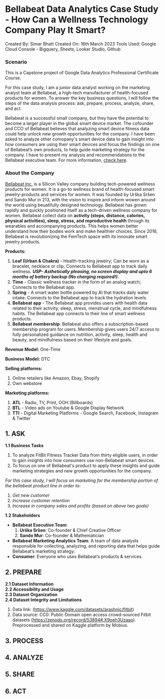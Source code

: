 # Bellabeat Data Analytics Case Study - How Can a Wellness Technology Company Play It Smart?

Created By: Simar Bhatt
Created On: 16th March 2023
Tools Used: Google Cloud Console - Bigquery, Sheets, Looker Studio, Github

### Scenario 
This is a Capstone project of Google Data Analytics Professional Certificate Course. 

For this case study, I am a junior data analyst working on the marketing analyst team at Bellabeat, a high-tech manufacturer of health-focused products for women. To answer the key business questions, I will follow the steps of the data analysis process: ask, prepare, process, analyze, share, and act.

Bellabeat is a successful small company, but they have the potential to become a larger player in the global smart device market. The cofounder and CCO of Bellabeat believes that analyzing smart device fitness data could help unlock new growth opportunities for the company. I have been asked to analyze other comopany's smart device data to gain insight into how consumers are using their smart devices and focus the findings on one of Bellabeat’s own products, to help guide marketing strategy for the company. I have to present my analysis and recommendations to the Bellabeat executive team. For more information, [check here](https://github.com/simarbhatt/Portfolio_Projects/files/10991301/Case-Study-2-_-How-can-a-wellness-technology-company-play-it-smart.pdf). 


### About the Company

[Bellabeat Inc.](https://bellabeat.com/) is a Silicon Valley company building tech-powered wellness products for women. It is a go-to wellness brand of health-focused smart jewelry-products and services for women. It was founded by Urška Sršen and Sando Mur in 213, with the vision to inspire and inform wowen around the world using beuatifully designed technology. Bellabeat has grown rapidly and quickly positioned itself as a tech-driven wellness company for women. Bellabeat collect data on **activity (steps, distance, calories, physical activities), sleep, stress, and reproductive health** through its wearables and accompanying products. This helps women better understand how their bodies work and make healthier choices. Since 2016, Bellabeat is revolutionizing the FemTech space with its innovate smart jewelry products. 

**Products:**
  1. **Leaf (Urban & Chakra)** - Health-tracking jewelry; Can be worn as a bracelet, necklace or clip; Connects to Bellabeat app to track daily wellness. ***USP- Asthetically pleasing, no screen display and upto 6 months of battery backup (No charging required!).*** 
  2. **Time** - Classic wellness tracker in the form of an analog watch; Connects to the Bellabeat app. 
  3. **Spring** - A smart water bottle powered by AI that tracks daily water intake. Connects to the Bellabeat app to track the hydration levels.  
  4. **Bellabeat app** - The Bellabeat app provides users with health data related to their activity, sleep, stress, menstrual cycle, and mindfulness habits. The Bellabeat app connects to their line of smart wellness products.
  5. **Bellabeat membership**: Bellabeat also offers a subscription-based membership program for users. Membership gives users 24/7 access to fully personalized guidance on nutrition, activity, sleep, health and beauty, and mindfulness based on their lifestyle and goals.

**Revenue Model:** One-Time

**Business Model:** DTC

**Selling platforms:**
  1. Online retailers like Amazon, Ebay, Shopify
  2. Own webstore

**Marketing platforms:**
  1. **ATL** - Radio, TV, Print, OOH (Billboards)
  2. **BTL** - Video ads on Youtube & Google Display Network
  3. **TTl** - Digital Marketing Platforms - Google Search, Facebook, Instagram & Twitter


## 1. ASK 
**1.1 Business Tasks**  
  1. To analyze FitBit Fitness Tracker Data from thirty eligible users, in order to gain insights into how consumers use non-Bellabeat smart devices.  
  2. To focus on one of Bellabeat's product to apply these insights and guide marketing strategies and new growth opportunities for the company.
  
*For this case study, I will focus on marketing for the membership portion of the bellabeat product line in order to:*
  1. *Get new customer*
  2. *Increase customer retention*
  3. *Increase in company sales and profits (based on above two goals)*



**1.2 Stakeholders**  
  - **Bellabeat Executive Team**:
      1. **Urška Sršen**: Co-founder & Chief Creative Officer
      2. **Sando Mur**: Co-founder & Mathematician
  - **Bellabeat Marketing Analytics Team**: A team of data analysts responsible for collecting, analyzing, and reporting data that helps guide Bellabeat’s marketing strategy.
  - **Consumer**: Everyone who uses Bellabeat’s products & services.


## 2. PREPARE
**2.1 Dataset Information**  
**2.2 Accessibility and Usage**  
**2.3 Dataset Organization**  
**2.4 Dataset Integrity and Limitations**
  1. Data link: (https://www.kaggle.com/datasets/arashnic/fitbit)
  2. Data source: CC0: Public Domain open access crowd-sourced Fitbit datasets (https://zenodo.org/record/53894#.X9oeh3Uzaao). Preprocessed and shared on Kaggle platform by Mobius.


## 3. PROCESS


## 4. ANALYZE


## 5. SHARE


## 6. ACT
